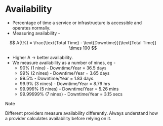 # Availability

- Percentage of time a service or infrastructure is accessible and operates normally.
- Measuring availability -

$$
A(\%) = \frac{\text{Total Time} - \text{Downtime}}{\text{Total Time}} \times 100
$$



- Higher A → better availability.
- We measure availability as a number of nines, eg -
    - 90% (1 nine) - Downtime/Year = 36.5 days
    - 99% (2 nines) - Downtime/Year = 3.65 days
    - 99.5% - Downtime/Year = 1.83 days
    - 99.9% (3 nines) - Downtime/Year = 8.76 hrs
    - 99.999% (5 nines) - Downtime/Year = 5.26 mins
    - 99.99999% (7 nines) - Downtime/Year = 3.15 secs

> [!NOTE]
> Different providers measure availability differently. Always understand how a provider calculates availability before relying on it.